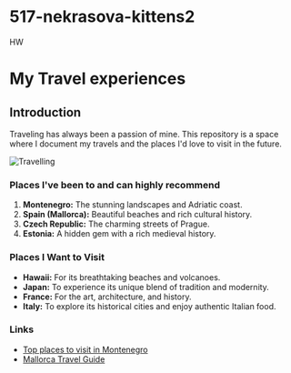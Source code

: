 # 517-nekrasova-kittens2
 HW

 # My Travel experiences

## Introduction
Traveling has always been a passion of mine. This repository is a space where I document my travels and the places I'd love to visit in the future.

![Travelling](https://wallpaperaccess.com/full/136008.jpg)

### Places I've been to and can highly recommend
1. **Montenegro:** The stunning landscapes and Adriatic coast.
2. **Spain (Mallorca):** Beautiful beaches and rich cultural history.
3. **Czech Republic:** The charming streets of Prague.
4. **Estonia:** A hidden gem with a rich medieval history.

### Places I Want to Visit
- **Hawaii:** For its breathtaking beaches and volcanoes.
- **Japan:** To experience its unique blend of tradition and modernity.
- **France:** For the art, architecture, and history.
- **Italy:** To explore its historical cities and enjoy authentic Italian food.

### Links
- [Top places to visit in Montenegro](https://youtu.be/CAGbR-_iEGE?si=vt_P14jvjem_jrv_)
- [Mallorca Travel Guide](https://youtu.be/PvAxzj6DFe4?si=BhqVdv3k3a7LskvI)
